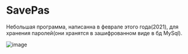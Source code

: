 # SavePas
Небольшая программа, написанна в феврале этого года(2021), для хранения паролей(они хранятся в зашифрованном виде  в бд MySql).

![image](https://user-images.githubusercontent.com/71173909/127319250-f6943dee-7567-454b-bee2-c65bad4a316a.png)
